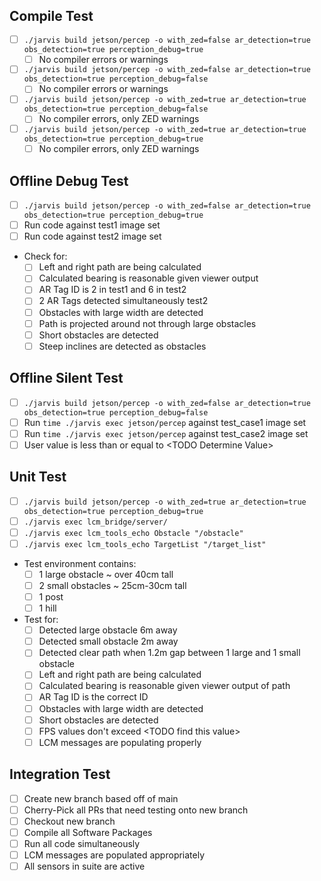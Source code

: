 ## Compile Test
- [ ] ` ./jarvis build jetson/percep -o with_zed=false ar_detection=true obs_detection=true perception_debug=true `
  - [ ] No compiler errors or warnings
- [ ] ` ./jarvis build jetson/percep -o with_zed=false ar_detection=true obs_detection=true perception_debug=false `
  - [ ] No compiler errors or warnings
- [ ] ` ./jarvis build jetson/percep -o with_zed=true ar_detection=true obs_detection=true perception_debug=false `
  - [ ] No compiler errors, only ZED warnings
- [ ] ` ./jarvis build jetson/percep -o with_zed=true ar_detection=true obs_detection=true perception_debug=true `
   - [ ] No compiler errors, only ZED warnings

## Offline Debug Test
- [ ] `./jarvis build jetson/percep -o with_zed=false ar_detection=true obs_detection=true perception_debug=true`
- [ ] Run code against test1 image set
- [ ] Run code against test2 image set
- Check for:
   - [ ]  Left and right path are being calculated
   - [ ]  Calculated bearing is reasonable given viewer output
   - [ ]  AR Tag ID is 2 in test1 and 6 in test2
   - [ ]  2 AR Tags detected simultaneously test2
   - [ ]  Obstacles with large width are detected
   - [ ]  Path is projected around not through large obstacles
   - [ ]  Short obstacles are detected
   - [ ]  Steep inclines are detected as obstacles
  
## Offline Silent Test
- [ ] `./jarvis build jetson/percep -o with_zed=false ar_detection=true obs_detection=true perception_debug=false`
- [ ] Run `time ./jarvis exec jetson/percep` against test_case1 image set
- [ ] Run `time ./jarvis exec jetson/percep` against test_case2 image set
- [ ] User value is less than or equal to \<TODO Determine Value\>

## Unit Test
- [ ] ` ./jarvis build jetson/percep -o with_zed=true ar_detection=true obs_detection=true perception_debug=true `
- [ ] `./jarvis exec lcm_bridge/server/`
- [ ] `./jarvis exec lcm_tools_echo Obstacle "/obstacle"`
- [ ] `./jarvis exec lcm_tools_echo TargetList "/target_list"`
- Test environment contains:
  - [ ] 1 large obstacle ~ over 40cm tall
  - [ ] 2 small obstacles ~  25cm-30cm tall
  - [ ] 1 post
  - [ ] 1 hill
- Test for:
  - [ ] Detected large obstacle 6m away
  - [ ] Detected small obstacle 2m away
  - [ ] Detected clear path when 1.2m gap between 1 large and 1 small obstacle
  - [ ] Left and right path are being calculated
  - [ ] Calculated bearing is reasonable given viewer output of path
  - [ ] AR Tag ID is the correct ID
  - [ ] Obstacles with large width are detected
  - [ ] Short obstacles are detected
  - [ ] FPS values don't exceed \<TODO find this value\>
  - [ ] LCM messages are populating properly

## Integration Test
- [ ] Create new branch based off of main
- [ ] Cherry-Pick all PRs that need testing onto new branch
- [ ] Checkout new branch
- [ ] Compile all Software Packages
- [ ] Run all code simultaneously
- [ ] LCM messages are populated appropriately
- [ ] All sensors in suite are active
